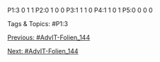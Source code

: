 P1:3 0 1 1
P2:0 1 0 0
P3:1 1 1 0
P4:1 1 0 1
P5:0 0 0 0

   Tags & Topics:
   #P1:3

[Previous: #AdvIT-Folien_144](AdvIT-Folien_144.md)

[Next: #AdvIT-Folien_144](AdvIT-Folien_144.md)